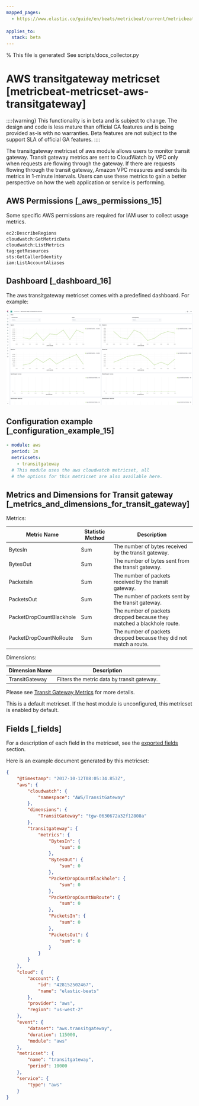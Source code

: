 ```yaml
---
mapped_pages:
  - https://www.elastic.co/guide/en/beats/metricbeat/current/metricbeat-metricset-aws-transitgateway.html

applies_to:
  stack: beta
---
```


% This file is generated! See scripts/docs_collector.py

# AWS transitgateway metricset [metricbeat-metricset-aws-transitgateway]

::::{warning}
This functionality is in beta and is subject to change. The design and code is less mature than official GA features and is being provided as-is with no warranties. Beta features are not subject to the support SLA of official GA features.
::::


The transitgateway metricset of aws module allows users to monitor transit gateway. Transit gateway metrics are sent to CloudWatch by VPC only when requests are flowing through the gateway. If there are requests flowing through the transit gateway, Amazon VPC measures and sends its metrics in 1-minute intervals. Users can use these metrics to gain a better perspective on how the web application or service is performing.


## AWS Permissions [_aws_permissions_15]

Some specific AWS permissions are required for IAM user to collect usage metrics.

```
ec2:DescribeRegions
cloudwatch:GetMetricData
cloudwatch:ListMetrics
tag:getResources
sts:GetCallerIdentity
iam:ListAccountAliases
```


## Dashboard [_dashboard_16]

The aws transitgateway metricset comes with a predefined dashboard. For example:

![metricbeat aws transitgateway overview](images/metricbeat-aws-transitgateway-overview.png)


## Configuration example [_configuration_example_15]

```yaml
- module: aws
  period: 1m
  metricsets:
    - transitgateway
  # This module uses the aws cloudwatch metricset, all
  # the options for this metricset are also available here.
```


## Metrics and Dimensions for Transit gateway [_metrics_and_dimensions_for_transit_gateway]

Metrics:

| Metric Name | Statistic Method | Description |
| --- | --- | --- |
| BytesIn | Sum | The number of bytes received by the transit gateway. |
| BytesOut | Sum | The number of bytes sent from the transit gateway. |
| PacketsIn | Sum | The number of packets received by the transit gateway. |
| PacketsOut | Sum | The number of packets sent by the transit gateway. |
| PacketDropCountBlackhole | Sum | The number of packets dropped because they matched a blackhole route. |
| PacketDropCountNoRoute | Sum | The number of packets dropped because they did not match a route. |

Dimensions:

| Dimension Name | Description |
| --- | --- |
| TransitGateway | Filters the metric data by transit gateway. |

Please see [Transit Gateway Metrics](https://docs.aws.amazon.com/vpc/latest/tgw/transit-gateway-cloudwatch-metrics.html) for more details.

This is a default metricset. If the host module is unconfigured, this metricset is enabled by default.

## Fields [_fields]

For a description of each field in the metricset, see the [exported fields](/reference/metricbeat/exported-fields-aws.md) section.

Here is an example document generated by this metricset:

```json
{
    "@timestamp": "2017-10-12T08:05:34.853Z",
    "aws": {
        "cloudwatch": {
            "namespace": "AWS/TransitGateway"
        },
        "dimensions": {
            "TransitGateway": "tgw-0630672a32f12808a"
        },
        "transitgateway": {
            "metrics": {
                "BytesIn": {
                    "sum": 0
                },
                "BytesOut": {
                    "sum": 0
                },
                "PacketDropCountBlackhole": {
                    "sum": 0
                },
                "PacketDropCountNoRoute": {
                    "sum": 0
                },
                "PacketsIn": {
                    "sum": 0
                },
                "PacketsOut": {
                    "sum": 0
                }
            }
        }
    },
    "cloud": {
        "account": {
            "id": "428152502467",
            "name": "elastic-beats"
        },
        "provider": "aws",
        "region": "us-west-2"
    },
    "event": {
        "dataset": "aws.transitgateway",
        "duration": 115000,
        "module": "aws"
    },
    "metricset": {
        "name": "transitgateway",
        "period": 10000
    },
    "service": {
        "type": "aws"
    }
}
```
